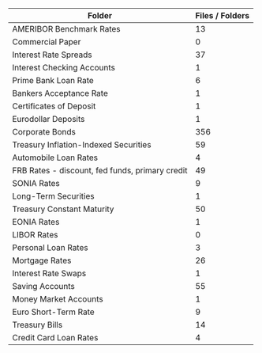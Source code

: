 | Folder                                          |   Files / Folders |
|-------------------------------------------------|-------------------|
| AMERIBOR Benchmark Rates                        |                13 |
| Commercial Paper                                |                 0 |
| Interest Rate Spreads                           |                37 |
| Interest Checking Accounts                      |                 1 |
| Prime Bank Loan Rate                            |                 6 |
| Bankers Acceptance Rate                         |                 1 |
| Certificates of Deposit                         |                 1 |
| Eurodollar Deposits                             |                 1 |
| Corporate Bonds                                 |               356 |
| Treasury Inflation-Indexed Securities           |                59 |
| Automobile Loan Rates                           |                 4 |
| FRB Rates - discount, fed funds, primary credit |                49 |
| SONIA Rates                                     |                 9 |
| Long-Term Securities                            |                 1 |
| Treasury Constant Maturity                      |                50 |
| EONIA Rates                                     |                 1 |
| LIBOR Rates                                     |                 0 |
| Personal Loan Rates                             |                 3 |
| Mortgage Rates                                  |                26 |
| Interest Rate Swaps                             |                 1 |
| Saving Accounts                                 |                55 |
| Money Market Accounts                           |                 1 |
| Euro Short-Term Rate                            |                 9 |
| Treasury Bills                                  |                14 |
| Credit Card Loan Rates                          |                 4 |